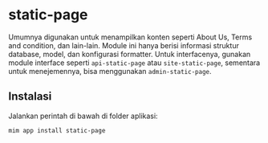 # static-page

Umumnya digunakan untuk menampilkan konten seperti About Us, Terms and condition, dan lain-lain.
Module ini hanya berisi informasi struktur database, model, dan konfigurasi formatter.
Untuk interfacenya, gunakan module interface seperti `api-static-page` atau `site-static-page`,
sementara untuk menejemennya, bisa menggunakan `admin-static-page`.

## Instalasi

Jalankan perintah di bawah di folder aplikasi:

```
mim app install static-page
```
